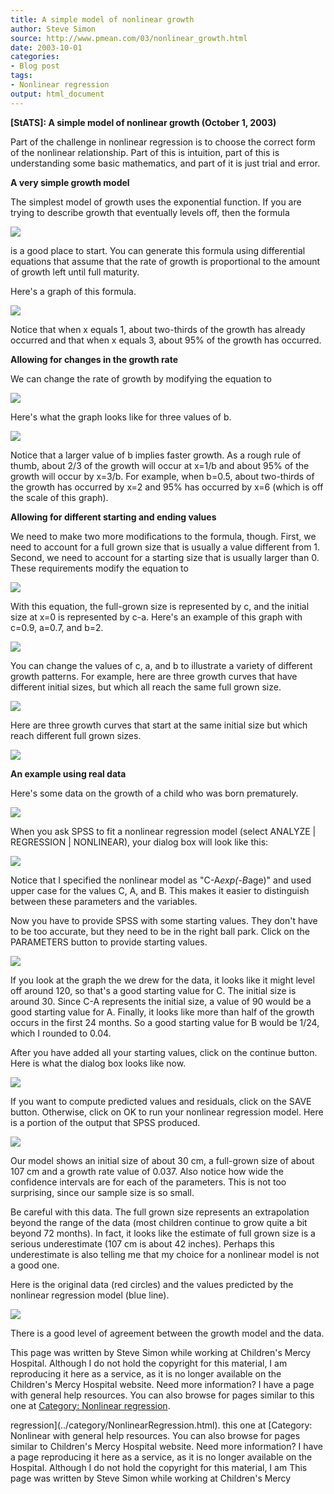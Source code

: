 ```yaml
---
title: A simple model of nonlinear growth
author: Steve Simon
source: http://www.pmean.com/03/nonlinear_growth.html
date: 2003-10-01
categories:
- Blog post
tags:
- Nonlinear regression
output: html_document
---
```

****[StATS]:** A simple model of nonlinear growth
(October 1, 2003)**

Part of the challenge in nonlinear regression is to choose the correct
form of the nonlinear relationship. Part of this is intuition, part of
this is understanding some basic mathematics, and part of it is just
trial and error.

**A very simple growth model**

The simplest model of growth uses the exponential function. If you are
trying to describe growth that eventually levels off, then the formula

![](http://www.pmean.com/images/images/03/nonlinear_growth01.gif)

is a good place to start. You can generate this formula using
differential equations that assume that the rate of growth is
proportional to the amount of growth left until full maturity.

Here's a graph of this formula.

![](http://www.pmean.com/images/images/03/nonlinear_growth02.gif)

Notice that when x equals 1, about two-thirds of the growth has
already occurred and that when x equals 3, about 95% of the growth has
occurred.

**Allowing for changes in the growth rate**

We can change the rate of growth by modifying the equation to

![](http://www.pmean.com/images/images/03/nonlinear_growth03.gif)

Here's what the graph looks like for three values of b.

![](http://www.pmean.com/images/images/03/nonlinear_growth04.gif)

Notice that a larger value of b implies faster growth. As a rough rule
of thumb, about 2/3 of the growth will occur at x=1/b and about 95% of
the growth will occur by x=3/b. For example, when b=0.5, about
two-thirds of the growth has occurred by x=2 and 95% has occurred by
x=6 (which is off the scale of this graph).

**Allowing for different starting and ending values**

We need to make two more modifications to the formula, though. First,
we need to account for a full grown size that is usually a value
different from 1. Second, we need to account for a starting size that
is usually larger than 0. These requirements modify the equation to

![](http://www.pmean.com/images/images/03/nonlinear_growth05.gif)

With this equation, the full-grown size is represented by c, and the
initial size at x=0 is represented by c-a. Here's an example of this
graph with c=0.9, a=0.7, and b=2.

![](http://www.pmean.com/images/images/03/nonlinear_growth06.gif)

You can change the values of c, a, and b to illustrate a variety of
different growth patterns. For example, here are three growth curves
that have different initial sizes, but which all reach the same full
grown size.

![](http://www.pmean.com/images/images/03/nonlinear_growth07.gif)

Here are three growth curves that start at the same initial size but
which reach different full grown sizes.

![](http://www.pmean.com/images/images/03/nonlinear_growth08.gif)

**An example using real data**

Here's some data on the growth of a child who was born prematurely.

![](http://www.pmean.com/images/images/03/nonlinear_growth09.gif)

When you ask SPSS to fit a nonlinear regression model (select ANALYZE
| REGRESSION | NONLINEAR), your dialog box will look like this:

![](http://www.pmean.com/images/images/03/nonlinear_growth10.gif)

Notice that I specified the nonlinear model as "C-A*exp(-B*age)"
and used upper case for the values C, A, and B. This makes it easier
to distinguish between these parameters and the variables.

Now you have to provide SPSS with some starting values. They don't
have to be too accurate, but they need to be in the right ball park.
Click on the PARAMETERS button to provide starting values.

![](http://www.pmean.com/images/images/03/nonlinear_growth11.gif)

If you look at the graph the we drew for the data, it looks like it
might level off around 120, so that's a good starting value for C.
The initial size is around 30. Since C-A represents the initial size,
a value of 90 would be a good starting value for A. Finally, it looks
like more than half of the growth occurs in the first 24 months. So a
good starting value for B would be 1/24, which I rounded to 0.04.

After you have added all your starting values, click on the continue
button. Here is what the dialog box looks like now.

![](http://www.pmean.com/images/images/03/nonlinear_growth12.gif)

If you want to compute predicted values and residuals, click on the
SAVE button. Otherwise, click on OK to run your nonlinear regression
model. Here is a portion of the output that SPSS produced.

![](http://www.pmean.com/images/images/03/nonlinear_growth13.gif)

Our model shows an initial size of about 30 cm, a full-grown size of
about 107 cm and a growth rate value of 0.037. Also notice how wide
the confidence intervals are for each of the parameters. This is not
too surprising, since our sample size is so small.

Be careful with this data. The full grown size represents an
extrapolation beyond the range of the data (most children continue to
grow quite a bit beyond 72 months). In fact, it looks like the
estimate of full grown size is a serious underestimate (107 cm is
about 42 inches). Perhaps this underestimate is also telling me that
my choice for a nonlinear model is not a good one.

Here is the original data (red circles) and the values predicted by
the nonlinear regression model (blue line).

![](http://www.pmean.com/images/images/03/nonlinear_growth14.gif)

There is a good level of agreement between the growth model and the
data.

This page was written by Steve Simon while working at Children's Mercy
Hospital. Although I do not hold the copyright for this material, I am
reproducing it here as a service, as it is no longer available on the
Children's Mercy Hospital website. Need more information? I have a page
with general help resources. You can also browse for pages similar to
this one at [Category: Nonlinear
regression](../category/NonlinearRegression.html).
<!---More--->
regression](../category/NonlinearRegression.html).
this one at [Category: Nonlinear
with general help resources. You can also browse for pages similar to
Children's Mercy Hospital website. Need more information? I have a page
reproducing it here as a service, as it is no longer available on the
Hospital. Although I do not hold the copyright for this material, I am
This page was written by Steve Simon while working at Children's Mercy

<!---Do not use
****[StATS]:** A simple model of nonlinear growth
This page was written by Steve Simon while working at Children's Mercy
Hospital. Although I do not hold the copyright for this material, I am
reproducing it here as a service, as it is no longer available on the
Children's Mercy Hospital website. Need more information? I have a page
with general help resources. You can also browse for pages similar to
this one at [Category: Nonlinear
regression](../category/NonlinearRegression.html).
--->

